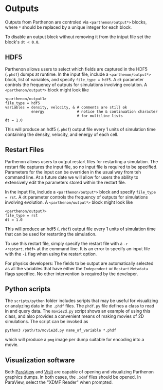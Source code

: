 # Outputs

Outputs from Parthenon are controled via ```<parthenon/output*>``` blocks, where ```*``` should be replaced by a unique integer for each block.

To disable an output block without removing it from the intput file set the block's `dt < 0.0`.

## HDF5

Parthenon allows users to select which fields are captured in the HDF5 (```.phdf```) dumps at runtime.  In the input file, include a ```<parthenon/output*>``` block, list of variables, and specify ```file_type = hdf5```.  A ```dt``` parameter controls the frequency of outputs for simulations involving evolution. A ```<parthenon/output*>``` block might look like
```
<parthenon/output1>
file_type = hdf5
variables = density, velocity, & # comments are still ok
            energy               # notice the & continuation character
                                 # for multiline lists
dt = 1.0
```
This will produce an hdf5 (`.phdf`) output file every 1 units of
simulation time containing the density, velocity, and energy of each
cell.

## Restart Files

Parthenon allows users to output restart files for restarting a simulation.  The restart file captures the input file, so no input file is required to be specified.  Parameters for the input can be overriden in the usual way from teh command line.  At a future date we will allow for users the ability to extensively edit the parameters stored within the restart file. 

In the input file, include a ```<parthenon/output*>``` block and specify ```file_type = rst```.  A ```dt``` parameter controls the frequency of outputs for simulations involving evolution. A ```<parthenon/output*>``` block might look like
```
<parthenon/output7>
file_type = rst
dt = 1.0
```
This will produce an hdf5 (`.rhdf`) output file every 1 units of
simulation time that can be used for restarting the simulation.

To use this restart file, simply specify the restart file with a ```-r <restart.rhdf>``` at the command line.  It is an error to specify an input file with the ```-i``` flag when using the restart option.

For physics developers: The fields to be output are automatically selected as all the variables that have either the ```Independent``` or ```Restart``` ```Metadata``` flags specifiec.  No other intervention is required by the developer.


## Python scripts

The ```scripts/python``` folder includes scripts that may be useful for visualizing or analyzing data in the ```.phdf``` files.  The ```phdf.py``` file defines a class to read in and query data.  The ```movie2d.py``` script shows an example of using this class, and also provides a convenient means of making movies of 2D simulations.  The script can be invoked as
```
python3 /path/to/movie2d.py name_of_variable *.phdf
```
which will produce a ```png``` image per dump suitable for encoding into a movie.

## Visualization software

Both [ParaView](https://www.paraview.org/) and [VisIt](https://wci.llnl.gov/simulation/computer-codes/visit/) are capable of opening and visualizing Parthenon graphics dumps.  In both cases, the ```.xdmf``` files should be opened.  In ParaView, select the "XDMF Reader" when prompted.
